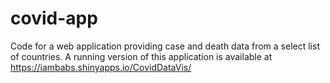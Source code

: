 # covid-app
Code for a web application providing case and death data from a select list of countries.
A running version of this application is available at https://iambabs.shinyapps.io/CovidDataVis/
